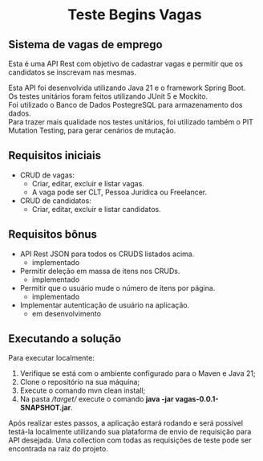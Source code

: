 # <h1 align="center"> Teste Begins Vagas </h1>
### <h2>Sistema de vagas de emprego</h2>

Esta é uma API Rest com objetivo de cadastrar vagas e permitir que os candidatos se inscrevam nas mesmas.<br/>

Esta API foi desenvolvida utilizando Java 21 e o framework Spring Boot.<br/>
Os testes unitários foram feitos utilizando JUnit 5 e Mockito.<br/>
Foi utilizado o Banco de Dados PostegreSQL para armazenamento dos dados.<br/>
Para trazer mais qualidade nos testes unitários, foi utilizado também o PIT Mutation Testing, para gerar cenários de mutação.<br/>

### <h2>Requisitos iniciais</h2>

* CRUD de vagas:
    - Criar, editar, excluir e listar vagas.
    - A vaga pode ser CLT, Pessoa Jurídica ou Freelancer.
* CRUD de candidatos:
    - Criar, editar, excluir e listar candidatos.
 
### <h2>Requisitos bônus</h2>

- API Rest JSON para todos os CRUDS listados acima.
  - implementado 
- Permitir deleção em massa de itens nos CRUDs.
  - implementado
- Permitir que o usuário mude o número de itens por página.
  - implementado
- Implementar autenticação de usuário na aplicação.
  - em desenvolvimento

### <h2>Executando a solução</h2>

Para executar localmente:
1. Verifique se está com o ambiente configurado para o Maven e Java 21;
2. Clone o repositório na sua máquina;
3. Execute o comando mvn clean install;
4. Na pasta _/target/_ execute o comando **java -jar vagas-0.0.1-SNAPSHOT.jar**.

Após realizar estes passos, a aplicação estará rodando e será possível testá-la localmente utilizando sua plataforma de envio de requisição para API desejada.
Uma collection com todas as requisições de teste pode ser encontrada na raiz do projeto.

